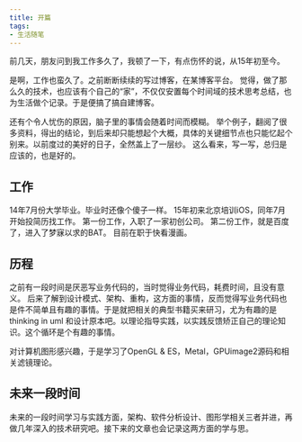 ```yaml
---
title: 开篇
tags:
- 生活随笔
---
```


前几天，朋友问到我工作多久了，我顿了一下，有点伤怀的说，从15年初至今。
	
  是啊，工作也蛮久了。之前断断续续的写过博客，在某博客平台。
  觉得，做了那么久的技术，也应该有个自己的“家”，不仅仅安置每个时间域的技术思考总结，也为生活做个记录。于是便搞了搞自建博客。

  还有个令人忧伤的原因，脑子里的事情会随着时间而模糊。
举个例子，翻阅了很多资料，得出的结论，到后来却只能想起个大概，具体的关键细节点也只能忆起个别来。以前度过的美好的日子，全然盖上了一层纱。
	这么看来，写一写，总归是应该的，也是好的。

## 工作 
14年7月份大学毕业。毕业时还像个傻子一样。
15年初来北京培训iOS，同年7月开始投简历找工作。
第一份工作，入职了一家初创公司。
第二份工作，就是百度了，进入了梦寐以求的BAT。
目前在职于快看漫画。

## 历程
之前有一段时间是厌恶写业务代码的，当时觉得业务代码，耗费时间，且没有意义。
后来了解到设计模式、架构、重构，这方面的事情，反而觉得写业务代码也是件不简单且有趣的事情。于是就把相关的典型书籍买来研习，尤为有趣的是thinking in uml 和设计原本吧。以理论指导实践，以实践反馈矫正自己的理论知识。这个循环是个有趣的事情。

对计算机图形感兴趣，于是学习了OpenGL & ES，Metal，GPUimage2源码和相关滤镜理论。
## 未来一段时间
未来的一段时间学习与实践方面，架构、软件分析设计、图形学相关三者并进，再做几年深入的技术研究吧。接下来的文章也会记录这两方面的学与思。

